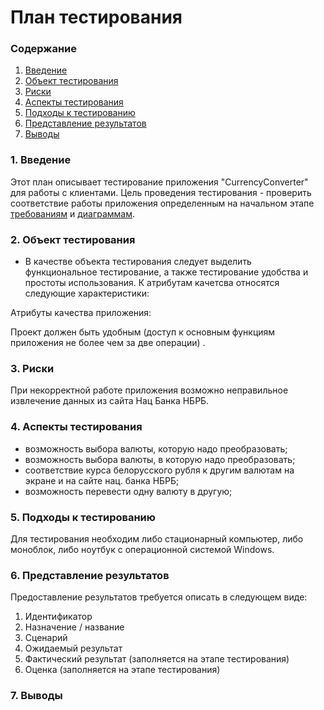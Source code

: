 # План тестирования

### Содержание
  1. [Введение](#1)
  2. [Объект тестирования](#2)
  3. [Риски](#3)
  4. [Аспекты тестирования](#4)
  5. [Подходы к тестированию](#5)<br>
  6. [Представление результатов](#6)
  7. [Выводы](#7)

<a name="1"></a>
### 1. Введение

Этот план описывает тестирование приложения "CurrencyConverter" для работы с клиентами.
Цель проведения тестирования - проверить соответствие работы приложения определенным на начальном этапе [требованиям](https://github.com/Vanya112/CurrencyConverter/blob/master/Documentation/SRS-ru.md) и [диаграммам](https://github.com/Vanya112/CurrencyConverter/tree/master/Documentation/Diagrams).

<a name="2"></a>
### 2. Объект тестирования

* В качестве объекта тестирования следует выделить функциональное тестирование, а также тестирование удобства и простоты использования. К атрибутам качетсва относятся следующие характеристики: 

Атрибуты качества приложения:

Проект должен быть удобным (доступ к основным функциям приложения не более чем за две операции) .

<a name="3"></a>
### 3. Риски

При некорректной работе приложения возможно неправильное извлечение данных из сайта Нац Банка НБРБ.

<a name="4"></a>
### 4. Аспекты тестирования

* возможность выбора валюты, которую надо преобразовать;
* возможность выбора валюты, в которую надо преобразовать;
* соответствие курса белорусского рубля к другим валютам на экране и на сайте нац. банка НБРБ;
* возможность перевести одну валюту в другую;

<a name="5"></a>
### 5. Подходы к тестированию

Для тестирования необходим либо стационарный компьютер, либо моноблок, либо ноутбук с операционной системой Windows.

<a name="6"></a>
### 6. Представление результатов

Предоставление результатов требуется описать в следующем виде:

1. Идентификатор
2. Назначение / название
3. Сценарий
4. Ожидаемый результат
5. Фактический результат (заполняется на этапе тестирования)
6. Оценка (заполняется на этапе тестирования)

<a name="7"></a>
### 7. Выводы
